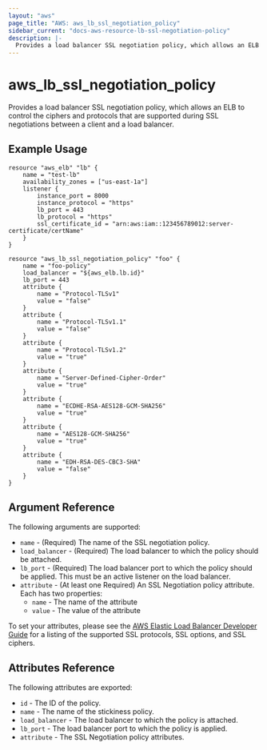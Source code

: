 ```yaml
---
layout: "aws"
page_title: "AWS: aws_lb_ssl_negotiation_policy"
sidebar_current: "docs-aws-resource-lb-ssl-negotiation-policy"
description: |-
  Provides a load balancer SSL negotiation policy, which allows an ELB to control which ciphers and protocols are supported during SSL negotiations between a client and a load balancer.
---
```


# aws\_lb\_ssl\_negotiation\_policy

Provides a load balancer SSL negotiation policy, which allows an ELB to control the ciphers and protocols that are supported during SSL negotiations between a client and a load balancer.

## Example Usage

```
resource "aws_elb" "lb" {
	name = "test-lb"
    availability_zones = ["us-east-1a"]
    listener {
        instance_port = 8000
        instance_protocol = "https"
        lb_port = 443
        lb_protocol = "https"
        ssl_certificate_id = "arn:aws:iam::123456789012:server-certificate/certName"
    }
}

resource "aws_lb_ssl_negotiation_policy" "foo" {
	name = "foo-policy"
	load_balancer = "${aws_elb.lb.id}"
	lb_port = 443
	attribute {
    	name = "Protocol-TLSv1"
        value = "false"
    }
    attribute {
        name = "Protocol-TLSv1.1"
        value = "false" 
    }       
    attribute {
        name = "Protocol-TLSv1.2"
        value = "true"
    }
    attribute {
        name = "Server-Defined-Cipher-Order"
        value = "true"
    }       
    attribute {
        name = "ECDHE-RSA-AES128-GCM-SHA256"
        value = "true"
    }
    attribute {
        name = "AES128-GCM-SHA256"
        value = "true"
    }
    attribute {
        name = "EDH-RSA-DES-CBC3-SHA"
        value = "false"
    }
}
```

## Argument Reference

The following arguments are supported:

* `name` - (Required) The name of the SSL negotiation policy.
* `load_balancer` - (Required) The load balancer to which the policy
  should be attached.
* `lb_port` - (Required) The load balancer port to which the policy
  should be applied. This must be an active listener on the load
balancer.
* `attribute` - (At least one Required) An SSL Negotiation policy attribute. Each has two properties:
	* `name` - The name of the attribute
	* `value` - The value of the attribute

To set your attributes, please see the [AWS Elastic Load Balancer Developer Guide](http://docs.aws.amazon.com/ElasticLoadBalancing/latest/DeveloperGuide/elb-security-policy-table.html) for a listing of the supported SSL protocols, SSL options, and SSL ciphers.

## Attributes Reference

The following attributes are exported:

* `id` - The ID of the policy.
* `name` - The name of the stickiness policy.
* `load_balancer` - The load balancer to which the policy is attached.
* `lb_port` - The load balancer port to which the policy is applied.
* `attribute` - The SSL Negotiation policy attributes.

